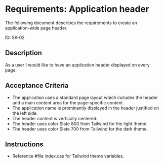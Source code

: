 # Requirements: Application header

The following document describes the requirements to create an application-wide page header.

ID: SK-02

## Description

As a user I would like to have an application header displayed on every page.

## Acceptance Criteria

- The application uses a standard page layout which includes the header and a main content area for the page-specific content.
- The application name is prominantly displayed in the header justified on the left side.
- The header content is vertically centered.
- The header uses color Slate 800 from Tailwind for the light theme.
- The header uses color Slate 700 from Tailwind for the dark theme.

## Instructions

- Reference #file index.css for Tailwind theme variables.
